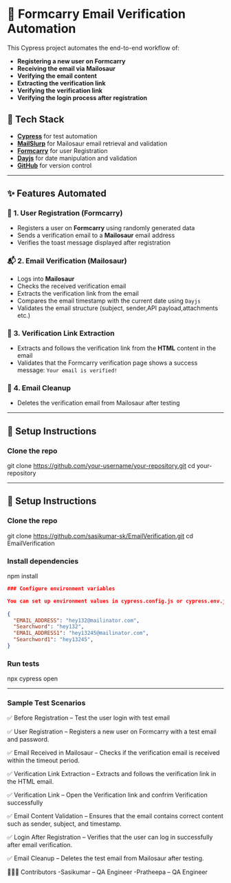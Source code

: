 # 📧 **Formcarry Email Verification Automation**

This Cypress project automates the end-to-end workflow of:

- **Registering a new user on Formcarry**
- **Receiving the email via Mailosaur**
- **Verifying the email content**
- **Extracting the verification link**
- **Verifying the verification link**
- **Verifying the login process after registration**

## 🚀 **Tech Stack**

- [**Cypress**](https://www.cypress.io/) for test automation
- [**MailSlurp**]([https://www.npmjs.com/package/cypress-mailslurp](https://mailosaur.com/)) for Mailosaur email retrieval and validation
- [**Formcarry**](https://app.formcarry.com/login) for user Registration 
- [**Dayjs**](https://day.js.org/) for date manipulation and validation
- [**GitHub**](https://github.com/) for version control

---

## ✨ **Features Automated**

### 🔐 **1. User Registration (Formcarry)**
- Registers a user on **Formcarry** using randomly generated data
- Sends a verification email to a **Mailosaur** email address
- Verifies the toast message displayed after registration

### 📬 **2. Email Verification (Mailosaur)**
- Logs into **Mailosaur**
- Checks the received verification email
- Extracts the verification link from the email
- Compares the email timestamp with the current date using `Dayjs`
- Validates the email structure (subject, sender,API payload,attachments  etc.)

### 🔁 **3. Verification Link Extraction**
- Extracts and follows the verification link from the **HTML** content in the email
- Validates that the Formcarry verification page shows a success message: `Your email is verified!`

### 🧹 **4. Email Cleanup**
- Deletes the verification email from Mailosaur after testing

---

## 🔧 **Setup Instructions**

### **Clone the repo**


git clone https://github.com/your-username/your-repository.git
cd your-repository

---

## 🔧 Setup Instructions

### Clone the repo

 
git clone https://github.com/sasikumar-sk/EmailVerification.git
cd EmailVerification

### Install dependencies

npm install
```json
### Configure environment variables

You can set up environment values in cypress.config.js or cypress.env.json:
 
{
  "EMAIL_ADDRESS": "hey132@mailinator.com",
  "Searchword": "hey132",
  "EMAIL_ADDRESS1": "hey13245@mailinator.com",
  "Searchword1": "hey13245",
}
``` 

### Run tests
npx cypress open

---
### Sample Test Scenarios

✅ Before Registration – Test the user login with test email

✅ User Registration – Registers a new user on Formcarry with a test email and password.

✅ Email Received in Mailosaur – Checks if the verification email is received within the timeout period.

✅ Verification Link Extraction – Extracts and follows the verification link in the HTML email.

✅ Verification Link – Open the Verification link and confrim Verification successfully

✅ Email Content Validation – Ensures that the email contains correct content such as sender, subject, and timestamp.

✅ Login After Registration – Verifies that the user can log in successfully after email verification.

✅ Email Cleanup – Deletes the test email from Mailosaur after testing.


🧑‍🤝‍🧑 Contributors
-Sasikumar – QA Engineer
-Pratheepa – QA Engineer


